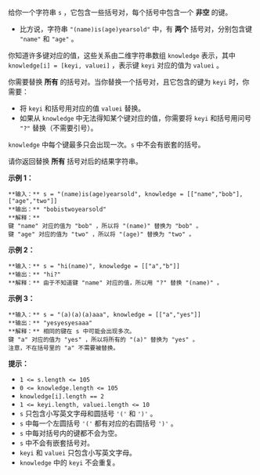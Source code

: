 给你一个字符串 `s` ，它包含一些括号对，每个括号中包含一个 **非空**  的键。

  * 比方说，字符串 `"(name)is(age)yearsold"` 中，有  **两个**  括号对，分别包含键 `"name"` 和 `"age"` 。

你知道许多键对应的值，这些关系由二维字符串数组 `knowledge` 表示，其中 `knowledge[i] = [keyi, valuei]` ，表示键
`keyi` 对应的值为 `valuei` 。

你需要替换 **所有**  的括号对。当你替换一个括号对，且它包含的键为 `keyi` 时，你需要：

  * 将 `keyi` 和括号用对应的值 `valuei` 替换。
  * 如果从 `knowledge` 中无法得知某个键对应的值，你需要将 `keyi` 和括号用问号 `"?"` 替换（不需要引号）。

`knowledge` 中每个键最多只会出现一次。`s` 中不会有嵌套的括号。

请你返回替换 **所有**  括号对后的结果字符串。



**示例 1：**

    
    
    **输入：** s = "(name)is(age)yearsold", knowledge = [["name","bob"],["age","two"]]
    **输出：** "bobistwoyearsold"
    **解释：**
    键 "name" 对应的值为 "bob" ，所以将 "(name)" 替换为 "bob" 。
    键 "age" 对应的值为 "two" ，所以将 "(age)" 替换为 "two" 。
    

**示例 2：**

    
    
    **输入：** s = "hi(name)", knowledge = [["a","b"]]
    **输出：** "hi?"
    **解释：** 由于不知道键 "name" 对应的值，所以用 "?" 替换 "(name)" 。
    

**示例 3：**

    
    
    **输入：** s = "(a)(a)(a)aaa", knowledge = [["a","yes"]]
    **输出：** "yesyesyesaaa"
    **解释：** 相同的键在 s 中可能会出现多次。
    键 "a" 对应的值为 "yes" ，所以将所有的 "(a)" 替换为 "yes" 。
    注意，不在括号里的 "a" 不需要被替换。
    



**提示：**

  * `1 <= s.length <= 105`
  * `0 <= knowledge.length <= 105`
  * `knowledge[i].length == 2`
  * `1 <= keyi.length, valuei.length <= 10`
  * `s` 只包含小写英文字母和圆括号 `'('` 和 `')'` 。
  * `s` 中每一个左圆括号 `'('` 都有对应的右圆括号 `')'` 。
  * `s` 中每对括号内的键都不会为空。
  * `s` 中不会有嵌套括号对。
  * `keyi` 和 `valuei` 只包含小写英文字母。
  * `knowledge` 中的 `keyi` 不会重复。


